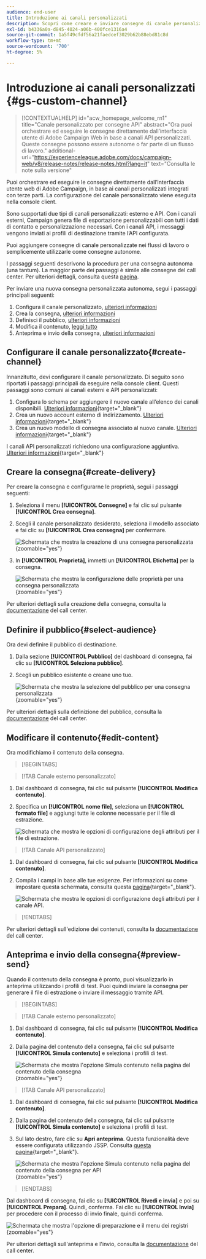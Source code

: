 ```yaml
---
audience: end-user
title: Introduzione ai canali personalizzati
description: Scopri come creare e inviare consegne di canale personalizzate con Adobe Campaign Web
exl-id: b4336a0a-d845-4024-a06b-400fce1316a4
source-git-commit: 1a5f49cfdf56a21faedcef3029b62b88ebd81c8d
workflow-type: tm+mt
source-wordcount: '700'
ht-degree: 5%

---
```


# Introduzione ai canali personalizzati {#gs-custom-channel}

>[!CONTEXTUALHELP]
>id="acw_homepage_welcome_rn1"
>title="Canale personalizzato per consegne API"
>abstract="Ora puoi orchestrare ed eseguire le consegne direttamente dall’interfaccia utente di Adobe Campaign Web in base a canali API personalizzati. Queste consegne possono essere autonome o far parte di un flusso di lavoro."
>additional-url="https://experienceleague.adobe.com/docs/campaign-web/v8/release-notes/release-notes.html?lang=it" text="Consulta le note sulla versione"

Puoi orchestrare ed eseguire le consegne direttamente dall’interfaccia utente web di Adobe Campaign, in base ai canali personalizzati integrati con terze parti. La configurazione del canale personalizzato viene eseguita nella console client.

Sono supportati due tipi di canali personalizzati: esterno e API. Con i canali esterni, Campaign genera file di esportazione personalizzabili con tutti i dati di contatto e personalizzazione necessari. Con i canali API, i messaggi vengono inviati ai profili di destinazione tramite l’API configurata.

Puoi aggiungere consegne di canale personalizzate nei flussi di lavoro o semplicemente utilizzarle come consegne autonome.

I passaggi seguenti descrivono la procedura per una consegna autonoma (una tantum). La maggior parte dei passaggi è simile alle consegne del call center. Per ulteriori dettagli, consulta questa [pagina](../call-center/create-call-center.md).

Per inviare una nuova consegna personalizzata autonoma, segui i passaggi principali seguenti:

1. Configura il canale personalizzato, [ulteriori informazioni](#create-channel)
1. Crea la consegna, [ulteriori informazioni](#create-delivery)
1. Definisci il pubblico, [ulteriori informazioni](#select-audience)
1. Modifica il contenuto, [leggi tutto](#edit-content)
1. Anteprima e invio della consegna, [ulteriori informazioni](#preview-send)

## Configurare il canale personalizzato{#create-channel}

Innanzitutto, devi configurare il canale personalizzato. Di seguito sono riportati i passaggi principali da eseguire nella console client. Questi passaggi sono comuni ai canali esterni e API personalizzati:

1. Configura lo schema per aggiungere il nuovo canale all’elenco dei canali disponibili. [Ulteriori informazioni](https://experienceleague.adobe.com/docs/campaign/campaign-v8/send/custom-channel.html#configure-schema){target="_blank"}
1. Crea un nuovo account esterno di indirizzamento. [Ulteriori informazioni](https://experienceleague.adobe.com/docs/campaign/campaign-v8/send/custom-channel.html#reate-ext-account){target="_blank"}
1. Crea un nuovo modello di consegna associato al nuovo canale. [Ulteriori informazioni](https://experienceleague.adobe.com/docs/campaign/campaign-v8/send/custom-channel.html#create-template){target="_blank"}

I canali API personalizzati richiedono una configurazione aggiuntiva. [Ulteriori informazioni](https://experienceleague.adobe.com/docs/campaign/campaign-v8/send/custom-channel.html#api-additional){target="_blank"}

## Creare la consegna{#create-delivery}

Per creare la consegna e configurarne le proprietà, segui i passaggi seguenti:

1. Seleziona il menu **[!UICONTROL Consegne]** e fai clic sul pulsante **[!UICONTROL Crea consegna]**.

1. Scegli il canale personalizzato desiderato, seleziona il modello associato e fai clic su **[!UICONTROL Crea consegna]** per confermare.

   ![Schermata che mostra la creazione di una consegna personalizzata](assets/cus-create.png){zoomable="yes"}

1. In **[!UICONTROL Proprietà]**, immetti un **[!UICONTROL Etichetta]** per la consegna.

   ![Schermata che mostra la configurazione delle proprietà per una consegna personalizzata](assets/cus-properties.png){zoomable="yes"}

Per ulteriori dettagli sulla creazione della consegna, consulta la [documentazione](../call-center/create-call-center.md#create-delivery) del call center.

## Definire il pubblico{#select-audience}

Ora devi definire il pubblico di destinazione.

1. Dalla sezione **[!UICONTROL Pubblico]** del dashboard di consegna, fai clic su **[!UICONTROL Seleziona pubblico]**.

1. Scegli un pubblico esistente o creane uno tuo.

   ![Schermata che mostra la selezione del pubblico per una consegna personalizzata](assets/cc-audience2.png){zoomable="yes"}

Per ulteriori dettagli sulla definizione del pubblico, consulta la [documentazione](../call-center/create-call-center.md#select-audience) del call center.

## Modificare il contenuto{#edit-content}

Ora modifichiamo il contenuto della consegna.

>[!BEGINTABS]

>[!TAB Canale esterno personalizzato]

1. Dal dashboard di consegna, fai clic sul pulsante **[!UICONTROL Modifica contenuto]**.

1. Specifica un **[!UICONTROL nome file]**, seleziona un **[!UICONTROL formato file]** e aggiungi tutte le colonne necessarie per il file di estrazione.

   ![Schermata che mostra le opzioni di configurazione degli attributi per il file di estrazione.](assets/cc-content-attributes.png)

>[!TAB Canale API personalizzato]

1. Dal dashboard di consegna, fai clic sul pulsante **[!UICONTROL Modifica contenuto]**.

1. Compila i campi in base alle tue esigenze. Per informazioni su come impostare questa schermata, consulta questa [pagina](https://experienceleague.adobe.com/docs/campaign/campaign-v8/send/custom-channel.html#api-additional-screen){target="_blank"}.

   ![Schermata che mostra le opzioni di configurazione degli attributi per il canale API.](assets/cc-content-attributes-api.png)

>[!ENDTABS]

Per ulteriori dettagli sull&#39;edizione dei contenuti, consulta la [documentazione](../call-center/create-call-center.md#edit-content) del call center.

## Anteprima e invio della consegna{#preview-send}

Quando il contenuto della consegna è pronto, puoi visualizzarlo in anteprima utilizzando i profili di test. Puoi quindi inviare la consegna per generare il file di estrazione o inviare il messaggio tramite API.

>[!BEGINTABS]

>[!TAB Canale esterno personalizzato]

1. Dal dashboard di consegna, fai clic sul pulsante **[!UICONTROL Modifica contenuto]**.

1. Dalla pagina del contenuto della consegna, fai clic sul pulsante **[!UICONTROL Simula contenuto]** e seleziona i profili di test.

   ![Schermata che mostra l&#39;opzione Simula contenuto nella pagina del contenuto della consegna](assets/cus-simulate.png){zoomable="yes"}

>[!TAB Canale API personalizzato]

1. Dal dashboard di consegna, fai clic sul pulsante **[!UICONTROL Modifica contenuto]**.

1. Dalla pagina del contenuto della consegna, fai clic sul pulsante **[!UICONTROL Simula contenuto]** e seleziona i profili di test.

1. Sul lato destro, fare clic su **Apri anteprima**. Questa funzionalità deve essere configurata utilizzando JSSP. Consulta [questa pagina](https://experienceleague.adobe.com/docs/campaign/campaign-v8/send/custom-channel.html#api-additional-preview){target="_blank"}.

   ![Schermata che mostra l&#39;opzione Simula contenuto nella pagina del contenuto della consegna per API](assets/cus-simulate-api.png){zoomable="yes"}

>[!ENDTABS]

Dal dashboard di consegna, fai clic su **[!UICONTROL Rivedi e invia]** e poi su **[!UICONTROL Prepara]**. Quindi, conferma. Fai clic su **[!UICONTROL Invia]** per procedere con il processo di invio finale, quindi conferma.

![Schermata che mostra l&#39;opzione di preparazione e il menu dei registri](assets/cus-prepare.png){zoomable="yes"}

Per ulteriori dettagli sull&#39;anteprima e l&#39;invio, consulta la [documentazione](../call-center/create-call-center.md#preview-send) del call center.
